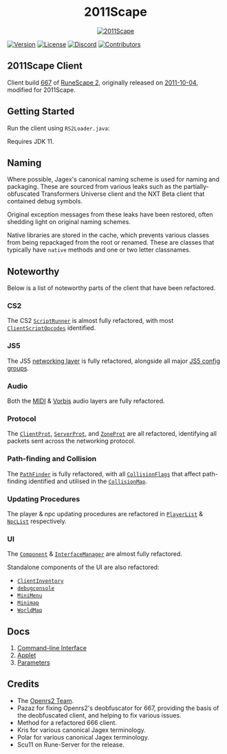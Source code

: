 <div align="center">
<h1>2011Scape</h1>
<a href="https://github.com/2011Scape/game">
  <img src="https://i.imgur.com/IKFkP0S.jpeg" alt="2011Scape">
</a>

</div>


[![Version](https://img.shields.io/github/v/tag/2011Scape/2011scape-client?style=for-the-badge&logo=git&logoColor=white&color=orange)](https://github.com/2011Scape/2011scape-client/releases)
[![License](https://img.shields.io/badge/license-ISC-blue?style=for-the-badge&logo=open-source-initiative&logoColor=white)](https://opensource.org/licenses/ISC)
[![Discord](https://img.shields.io/discord/1055304546521469019?label=chat&logo=discord&logoColor=white&style=for-the-badge&color=5865F2)](https://discord.gg/jDbBAKjhxh)
[![Contributors](https://img.shields.io/github/contributors/MrSlayerGod/2011scape-client?style=for-the-badge&logo=github&color=brightgreen)](https://github.com/2011Scape/2011scape-client/graphs/contributors)

## 2011Scape Client

Client build [667][build] of [RuneScape 2][rs2], originally released on [2011-10-04][update], modified for 2011Scape.

## Getting Started

Run the client using `RS2Loader.java`:

Requires JDK 11.

## Naming

Where possible, Jagex's canonical naming scheme is used for naming and packaging. These are sourced from various leaks
such as the partially-obfuscated Transformers Universe client and the NXT Beta client that contained debug symbols.

Original exception messages from these leaks have been restored, often shedding light on original naming schemes.

Native libraries are stored in the cache, which prevents various classes from being repackaged from the root or renamed.
These are classes that typically have `native` methods and one or two letter classnames.

## Noteworthy

Below is a list of noteworthy parts of the client that have been refactored.

### CS2

The CS2 [`ScriptRunner`](runescape/src/main/java/ScriptRunner.java) is almost fully refactored, with most
[`ClientScriptOpcodes`](runescape/src/main/java/com/jagex/core/constants/ClientScriptOpCode.java) identified.

### JS5

The JS5 [networking layer](runescape/src/main/java/com/jagex/js5) is fully refactored, alongside all
major [JS5 config groups](runescape/src/main/java/com/jagex/game/runetek6/config).

### Audio

Both the [MIDI](runescape/src/main/java/com/jagex/sound/midi) & [Vorbis](runescape/src/main/java/com/jagex/sound/vorbis)
audio layers are fully refactored.

### Protocol

The [`ClientProt`](runescape/src/main/java/com/jagex/ClientProt.java),
[`ServerProt`](runescape/src/main/java/com/jagex/ServerProt.java), and
[`ZoneProt`](runescape/src/main/java/com/jagex/ZoneProt.java) are all refactored, identifying all packets sent across
the networking protocol.

### Path-finding and Collision

The [`PathFinder`](runescape/src/main/java/com/jagex/game/PathFinder.java) is fully refactored, with all
[`CollisionFlags`](runescape/src/main/java/com/jagex/game/collision/CollisionFlag.java) that affect path-finding
identified and utilised in the [`CollisionMap`](runescape/src/main/java/com/jagex/game/collision/CollisionMap.java).

### Updating Procedures

The player & npc updating procedures are refactored in [`PlayerList`](runescape/src/main/java/PlayerList.java) &
[`NpcList`](runescape/src/main/java/NPCList.java) respectively.

### UI

The [`Component`](runescape/src/main/java/Component.java) &
[`InterfaceManager`](runescape/src/main/java/InterfaceManager.java) are almost fully refactored.

Standalone components of the UI are also refactored:

- [`ClientInventory`](runescape/src/main/java/ClientInventory.java)
- [`debugconsole`](runescape/src/main/java/debugconsole.java)
- [`MiniMenu`](runescape/src/main/java/MiniMenu.java)
- [`Minimap`](runescape/src/main/java/Minimap.java)
- [`WorldMap`](runescape/src/main/java/WorldMap.java)

## Docs

1. [Command-line Interface](docs/cli.md)
2. [Applet](docs/applet.md)
3. [Parameters](docs/parameters.md)

## Credits

- The [Openrs2 Team](https://github.com/openrs2).
- Pazaz for fixing Openrs2's deobfuscator for 667, providing the basis of the deobfuscated client, and helping to fix
  various issues.
- Method for a refactored 666 client.
- Kris for various canonical Jagex terminology.
- Polar for various canonical Jagex terminology.
- Scu11 on Rune-Server for the release.

[rs2]: https://www.runescape.com/

[build]: https://runescape.wiki/w/Build_number

[update]: https://runescape.wiki/w/Update:Chat_Changes_%26_Camera_Controls
